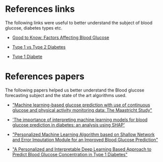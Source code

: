 # References links

The following links were useful to better understand the subject of blood glucose, diabetes types etc.

* [Good to Know: Factors Affecting Blood Glucose](https://www.mayoclinic.org/diseases-conditions/diabetes/expert-answers/glucose-levels/faq-20424316)

* [Type 1 vs Type 2 Diabetes](https://uvahealth.com/services/diabetes-care/types)
* [Type 1 Diabete](<https://www.mayoclinic.org/diseases-conditions/type-1-diabetes/diagnosis-treatment/drc-20353017#:~:text=Generally%2C%20the%20goal%20is%20to,L)%20two%20hours%20after%20eating.>)


# References papers
The following papers helped us better understand the Blood glucose forecasting subject and the state of the art algorithms used.

* ["Machine learning-based glucose prediction with use of continuous glucose and physical activity monitoring data: The Maastricht Study"](https://journals.plos.org/plosone/article?id=10.1371/journal.pone.0253125)

* ['The importance of interpreting machine learning models for blood glucose prediction in diabetes: an analysis using SHAP'](https://www.nature.com/articles/s41598-023-44155-x)

* ["Personalized Machine Learning Algorithm based on Shallow Network and Error Imputation Module for an Improved Blood Glucose Prediction"](https://ceur-ws.org/Vol-2675/paper16.pdf)

* ["A Personalized and Interpretable Deep Learning Based Approach to Predict Blood Glucose Concentration in Type 1 Diabetes"](https://ceur-ws.org/Vol-2675/paper12.pdf)